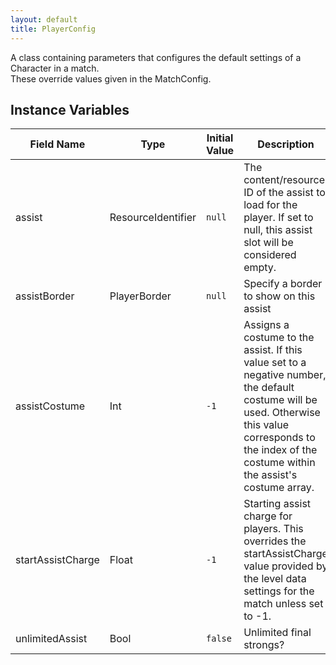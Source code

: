 ```yaml
---
layout: default
title: PlayerConfig
---
```


A class containing parameters that configures the default settings of a Character in a match.<br> These override values given in the MatchConfig.

## Instance Variables

| Field Name | Type | Initial Value | Description |
| ------------ | ------ | --------------- | ------------- |
| assist | ResourceIdentifier | `null` | The content/resource ID of the assist to load for the player. If set to null, this assist slot will be considered empty. |
| assistBorder | PlayerBorder | `null` | Specify a border to show on this assist |
| assistCostume | Int | `-1` | Assigns a costume to the assist. If this value set to a negative number, the default costume will be used. Otherwise this value corresponds to the index of the costume within the assist's costume array. |
| startAssistCharge | Float | `-1` | Starting assist charge for players. This overrides the startAssistCharge value provided by the level data settings for the match unless set to -1. |
| unlimitedAssist | Bool | `false` | Unlimited final strongs? |
